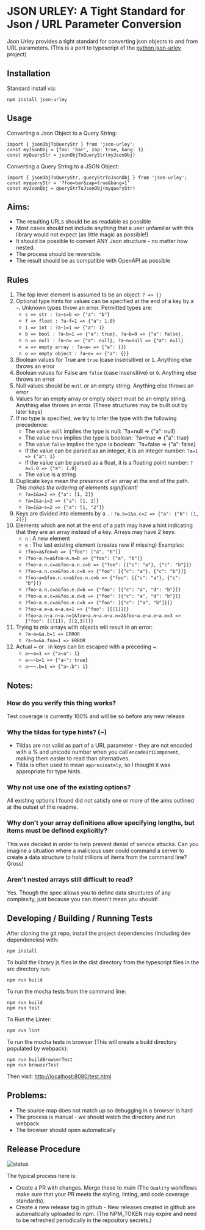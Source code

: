 # JSON URLEY: A Tight Standard for Json / URL Parameter Conversion

Json Urley provides a tight standard for converting json objects to and from URL parameters.
(This is a port to typescript of the [python json-urley](https://github.com/tofarr/json-urley) project)

## Installation

Standard install via:
```
npm install json-urley
```

## Usage

Converting a Json Object to a Query String:
```
import { jsonObjToQueryStr } from 'json-urley';
const myJsonObj = {foo: 'bar', zap: true, bang: 1}
const myQueryStr = jsonObjToQueryStr(myJsonObj)
```

Converting a Query String to a JSON Object:
```
import { jsonObjToQueryStr, queryStrToJsonObj } from 'json-urley';
const myqueryStr = '?foo=bar&zap=true&bang=1'
const myJsonObj = queryStrToJsonObj(myqueryStr)
```

## Aims:

* The resulting URLs should be as readable as possible
* Most cases should not include anything that a user unfamiliar with this library would not expect
  (as little magic as possible!)
* It should be possible to convert ANY Json structure - no matter how nested.
* The process should be reversible.
* The result should be as compatible with OpenAPI as possible

## Rules

1. The top level element is assumed to be an object: `? => {}`
2. Optional type hints for values can be specified at the end of a key by a `~`. Unknown types throw an error.
   Permitted types are:
   * `s => str : ?a~s=b => {"a": "b"}`
   * `f => float : ?a~f=1 => {"a": 1.0}`
   * `i => int : ?a~i=1 => {"a": 1}`
   * `b => bool : ?a~b=1 => {"a": true}, ?a~b=0 => {"a": false},`
   * `n => null : ?a~n= => {"a": null}, ?a~n=null => {"a": null}`
   * `a => empty array : ?a~a= => {"a": []}`
   * `o => empty object : ?a~o= => {"a": {}}`
3. Boolean values for True are `true` (case insensitive) or `1`. Anything else throws an error
4. Boolean values for False are `false` (case insensitive) or `0`. Anything else throws an error
5. Null values should be `null` or an empty string. Anything else throws an error
6. Values for an empty array or empty object must be an empty string. Anything else throws an error. (These structures
   may be built out by later keys)
7. If no type is specified, we try to infer the type with the following precedence:
   * The value `null` implies the type is null: `?a=null => {"a": null}
   * The value `true` implies the type is boolean: `?a=true => {"a": true}
   * The value `false` implies the type is boolean: `?a=false => {"a": false}
   * If the value can be parsed as an integer, it is an integer number: `?a=1 => {"a": 1}`
   * If the value can be parsed as a float, it is a floating point number: `?a=1.0 => {"a": 1.0}`
   * The value is a string
8. Duplicate keys mean the presence of an array at the end of the path. *This makes the ordering of elements
   significant!*
   * `?a=1&a=2 => {"a": [1, 2]}`
   * `?a=1&a~i=2 => {"a": [1, 2]}`
   * `?a=1&a~s=2 => {"a": [1, "2"]}`
9. Keys are divided into elements by a `.` : `?a.b=1&a.c=2 => {"a": {"b": [1, 2]}}`
10. Elements which are not at the end of a path may have a hint indicating that they are an array instead of a key.
    Arrays may have 2 keys:
    * `n` : A new element
    * `e` : The last existing element (creates new if missing)
    Examples:
    * `?foo=a&foo=b => {"foo": ["a", "b"]}`
    * `?foo~a.n=a&foo~a.n=b => {"foo": ["a", "b"]}`
    * `?foo~a.n.c=a&foo~a.n.c=b => {"foo": [{"c": "a"}, {"c": "b"}]}`
    * `?foo~a.n.c=a&foo.n.c=b => {"foo": [{"c": "a"}, {"c": "b"}]}`
    * `?foo~a=&foo.n.c=a&foo.n.c=b => {"foo": [{"c": "a"}, {"c": "b"}]}`
    * `?foo~a.n.c=a&foo.e.d=b => {"foo": [{"c": "a", "d": "b"}]}`
    * `?foo~a.e.c=a&foo.e.d=b => {"foo": [{"c": "a", "d": "b"}]}`
    * `?foo~a.e.c=a&foo.e.c=b => {"foo": [{"c": ["a", "b"]}]}`
    * `?foo~a.e~a.e~a.e=1 => {"foo": [[[1]]]}`
    * `?foo~a.n~a.n~a.n=1&foo~a.n~a.n~a.n=2&foo~a.e~a.e~a.e=3 => {"foo": [[[1]], [[2,3]]]}`
11. Trying to mix arrays with objects will result in an error:
    * `?a~a=&a.b=1 => ERROR`
    * `?a~a=&a.foo=1 => ERROR`
12. Actual ~ or . in keys can be escaped with a preceding ~:
    * `a~~a=1 => {"a~a": 1}`
    * `a~~~b=1 => {"a~": true}`
    * `a~~~.b=1 => {"a~.b": 1}`

## Notes:

### How do you verify this thing works?

Test coverage is currently 100% and will be so before any new release

### Why the tildas for type hints? (~)

* Tildas are not valid as part of a URL parameter - they are not encoded with a % and unicode number
when you call `encodeUriComponent`, making them easier to read than alternatives.
* Tilda is often used to mean `approximately`, so I thought it was appropriate for type hints.

### Why not use one of the existing options?

All existing options I found did not satisfy one or more of the aims outlined at the outset of this readme.

### Why don't your array definitions allow specifying lengths, but items must be defined explicitly?

This was decided in order to help prevent denial of service attacks. Can you imagine a situation where a malicious user
could command a server to create a data structure to hold trillions of items from the command line? Gross!

### Aren't nested arrays still difficult to read?

Yes. Though the spec allows you to define data structures of any complexity, just because you can doesn't mean you
should!

## Developing / Building / Running Tests

After cloning the git repo, install the project dependencies (Including dev dependencies) with:
```
npm install
```

To build the library js files in the dist directory from the typescript files in the src directory run:
```
npm run build
```

To run the mocha tests from the command line:
```
npm run build
npm run test
```

To Run the Linter:
```
npm run lint
```

To run the mocha tests in browser (This will create a build directory populated by webpack):
```
npm run buildBrowserTest
npm run browserTest
```

Then visit: [http://localhost:8080/test.html](http://localhost:8080/test.html)

## Problems:

* The source map does not match up so debugging in a browser is hard
* The process is manual - we should watch the directory and run webpack
* The browser should open automatically

## Release Procedure

![status](https://github.com/tofarr/json-urley-js/actions/workflows/quality.yml/badge.svg?branch=main)

The typical process here is:
* Create a PR with changes. Merge these to main (The `Quality` workflows make sure that your PR
  meets the styling, linting, and code coverage standards).
* Create a new release tag in github - New releases created in github are automatically uploaded to npm.
  (The NPM_TOKEN may expire and need to be refreshed periodically in the repository secrets.)
